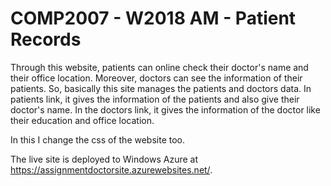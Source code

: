<h1>COMP2007 - W2018 AM - Patient Records</h1>

<p>
            Through this website, patients can online check their doctor's name and their office location. Moreover, doctors can see the information
            of their patients. So, basically this site manages the patients and doctors data. In patients link, it gives the information of the 
            patients and also give their doctor's name. In the doctors link, it gives the information of the doctor like their education and office location.</p>

<p> In this I change the css of the website too.</p>

<p>The live site is deployed to Windows Azure at <a href="https://assignmentdoctorsite.azurewebsites.net/">https://assignmentdoctorsite.azurewebsites.net/</a>.</p>
